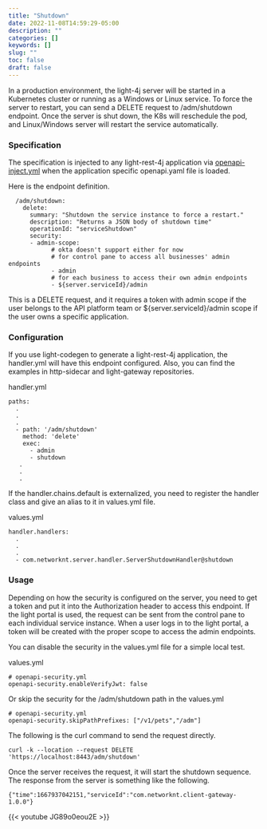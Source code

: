 ```yaml
---
title: "Shutdown"
date: 2022-11-08T14:59:29-05:00
description: ""
categories: []
keywords: []
slug: ""
toc: false
draft: false
---
```


In a production environment, the light-4j server will be started in a Kubernetes cluster or running as a Windows or Linux service. To force the server to restart, you can send a DELETE request to /adm/shutdown endpoint. Once the server is shut down, the K8s will reschedule the pod, and Linux/Windows server will restart the service automatically.

### Specification

The specification is injected to any light-rest-4j application via [openapi-inject.yml](https://github.com/networknt/light-rest-4j/blob/master/openapi-meta/src/main/resources/config/openapi-inject.yml) when the application specific openapi.yaml file is loaded. 


Here is the endpoint definition.

```
  /adm/shutdown:
    delete:
      summary: "Shutdown the service instance to force a restart."
      description: "Returns a JSON body of shutdown time"
      operationId: "serviceShutdown"
      security:
      - admin-scope:
            # okta doesn't support either for now
            # for control pane to access all businesses' admin endpoints
            - admin
            # for each business to access their own admin endpoints
            - ${server.serviceId}/admin
```

This is a DELETE request, and it requires a token with admin scope if the user belongs to the API platform team or ${server.serviceId}/admin scope if the user owns a specific application. 

### Configuration

If you use light-codegen to generate a light-rest-4j application, the handler.yml will have this endpoint configured. Also, you can find the examples in http-sidecar and light-gateway repositories. 

handler.yml

```
paths:
  .
  .
  .
  - path: '/adm/shutdown'
    method: 'delete'
    exec:
      - admin
      - shutdown
   .
   .
   .

```

If the handler.chains.default is externalized, you need to register the handler class and give an alias to it in values.yml file.

values.yml

```
handler.handlers:
  .
  .
  .
  - com.networknt.server.handler.ServerShutdownHandler@shutdown
```

### Usage

Depending on how the security is configured on the server, you need to get a token and put it into the Authorization header to access this endpoint. If the light portal is used, the request can be sent from the control pane to each individual service instance. When a user logs in to the light portal, a token will be created with the proper scope to access the admin endpoints. 

You can disable the security in the values.yml file for a simple local test. 

values.yml

```
# openapi-security.yml
openapi-security.enableVerifyJwt: false
```
Or skip the security for the /adm/shutdown path in the values.yml

```
# openapi-security.yml
openapi-security.skipPathPrefixes: ["/v1/pets","/adm"]
```
The following is the curl command to send the request directly. 

```
curl -k --location --request DELETE 'https://localhost:8443/adm/shutdown'
```

Once the server receives the request, it will start the shutdown sequence. The response from the server is something like the following. 

```
{"time":1667937042151,"serviceId":"com.networknt.client-gateway-1.0.0"}
```

{{< youtube JG89o0eou2E >}}

